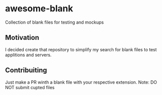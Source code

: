 # awesome-blank
 Collection of blank files for testing and mockups

## Motivation
I decided create that repository to simplify my search for blank files to test applitions and servers.

## Contribuiting
Just make a PR winth a blank file with your respective extension. Note: DO NOT submit cupted files
